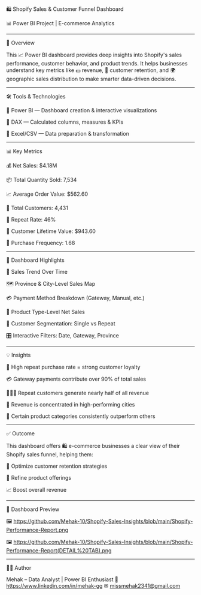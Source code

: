 🛍 Shopify Sales & Customer Funnel Dashboard

📊 Power BI Project | E-commerce Analytics


---

📌 Overview

This 📈 Power BI dashboard provides deep insights into Shopify's sales performance, customer behavior, and product trends.
It helps businesses understand key metrics like 💵 revenue, 🔁 customer retention, and 🌍 geographic sales distribution to make smarter data-driven decisions.


---

🛠 Tools & Technologies

🧩 Power BI — Dashboard creation & interactive visualizations

🧮 DAX — Calculated columns, measures & KPIs

📂 Excel/CSV — Data preparation & transformation


---

📊 Key Metrics

💰 Net Sales: $4.18M

📦 Total Quantity Sold: 7,534

📈 Average Order Value: $562.60

👥 Total Customers: 4,431

🔁 Repeat Rate: 46%

🧠 Customer Lifetime Value: $943.60

🔄 Purchase Frequency: 1.68


---

📌 Dashboard Highlights

📅 Sales Trend Over Time

🗺 Province & City-Level Sales Map

💳 Payment Method Breakdown (Gateway, Manual, etc.)

🧺 Product Type-Level Net Sales

👤 Customer Segmentation: Single vs Repeat

🎛 Interactive Filters: Date, Gateway, Province


---

💡 Insights

🔁 High repeat purchase rate = strong customer loyalty

💳 Gateway payments contribute over 90% of total sales

🧍‍♂👥 Repeat customers generate nearly half of all revenue

🌆 Revenue is concentrated in high-performing cities

🥇 Certain product categories consistently outperform others


---

✅ Outcome

This dashboard offers 🛍 e-commerce businesses a clear view of their Shopify sales funnel, helping them:

🚀 Optimize customer retention strategies

🎯 Refine product offerings

📈 Boost overall revenue


---

📸 Dashboard Preview

🖼 https://github.com/Mehak-10/Shopify-Sales-Insights/blob/main/Shopify-Performance-Report.png

🖼 https://github.com/Mehak-10/Shopify-Sales-Insights/blob/main/Shopify-Performance-Report(DETAIL%20TAB).png

---

🙋‍♀ Author

Mehak – Data Analyst | Power BI Enthusiast
🔗 https://www.linkedin.com/in/mehak-gg
✉  missmehak2341@gmail.com
